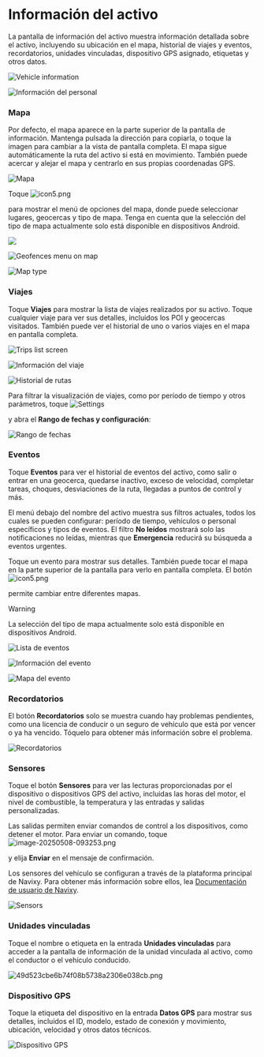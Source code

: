 # Información del activo

La pantalla de información del activo muestra información detallada sobre el activo, incluyendo su ubicación en el mapa, historial de viajes y eventos, recordatorios, unidades vinculadas, dispositivo GPS asignado, etiquetas y otros datos.

![Vehicle information](attachments/339b1f93db0e4ed08e347714256d6d56.png)

![Información del personal](attachments/e37105ca4b4446ea882fe819ff72d31d.png)

### Mapa

Por defecto, el mapa aparece en la parte superior de la pantalla de información. Mantenga pulsada la dirección para copiarla, o toque la imagen para cambiar a la vista de pantalla completa. El mapa sigue automáticamente la ruta del activo si está en movimiento. También puede acercar y alejar el mapa y centrarlo en sus propias coordenadas GPS.

![Mapa](attachments/eaaff14bae994e4faafdb40b31ceabdf.jpg)

Toque ![icon5.png](attachments/72b55e8f-c207-46df-bb7b-df4900c1db13)

 para mostrar el menú de opciones del mapa, donde puede seleccionar lugares, geocercas y tipo de mapa. Tenga en cuenta que la selección del tipo de mapa actualmente solo está disponible en dispositivos Android.

![](attachments/b268adc691274661b813fd1d14797549.jpg)

![Geofences menu on map](attachments/07654768c56240eb9240a320d207accb.jpg)

![Map type](attachments/2dae6c5028aa40c88c4840e4ce79b197.jpg)

### Viajes

Toque **Viajes** para mostrar la lista de viajes realizados por su activo. Toque cualquier viaje para ver sus detalles, incluidos los POI y geocercas visitados. También puede ver el historial de uno o varios viajes en el mapa en pantalla completa.

![Trips list screen](attachments/4af546acac3d487cb0b819eeb04b2f51.jpg)

![Información del viaje](attachments/d78ae5dba99f490f9b4ffd2a9d327918.jpg)

![Historial de rutas](attachments/6544d238e1824b31a1786843dd2eeb19.jpg)

Para filtrar la visualización de viajes, como por período de tiempo y otros parámetros, toque ![Settings](attachments/image-20250328-095604.png)

 y abra el **Rango de fechas y configuración**:

![Rango de fechas](attachments/1518691bdcf346508da763770d4afb4d.png)

### Eventos

Toque **Eventos** para ver el historial de eventos del activo, como salir o entrar en una geocerca, quedarse inactivo, exceso de velocidad, completar tareas, choques, desviaciones de la ruta, llegadas a puntos de control y más.

El menú debajo del nombre del activo muestra sus filtros actuales, todos los cuales se pueden configurar: período de tiempo, vehículos o personal específicos y tipos de eventos. El filtro **No leídos** mostrará solo las notificaciones no leídas, mientras que **Emergencia** reducirá su búsqueda a eventos urgentes.

Toque un evento para mostrar sus detalles. También puede tocar el mapa en la parte superior de la pantalla para verlo en pantalla completa. El botón ![icon5.png](attachments/72b55e8f-c207-46df-bb7b-df4900c1db13)

 permite cambiar entre diferentes mapas.

> [!WARNING]
> La selección del tipo de mapa actualmente solo está disponible en dispositivos Android.

![Lista de eventos](attachments/8d0977c430c04438a2d7685cc71ea209.png)

![Información del evento](attachments/c52341d84d4543be939438f9505806b9.png)

![Mapa del evento](attachments/ea1b5e8524c14b058f83da7326edba0f.jpg)

### Recordatorios

El botón **Recordatorios** solo se muestra cuando hay problemas pendientes, como una licencia de conducir o un seguro de vehículo que está por vencer o ya ha vencido. Tóquelo para obtener más información sobre el problema.

![Recordatorios](attachments/d49c9400c6a945648098afe1ee59f54d.jpg)

### Sensores

Toque el botón **Sensores** para ver las lecturas proporcionadas por el dispositivo o dispositivos GPS del activo, incluidas las horas del motor, el nivel de combustible, la temperatura y las entradas y salidas personalizadas.

Las salidas permiten enviar comandos de control a los dispositivos, como detener el motor. Para enviar un comando, toque ![image-20250508-093253.png](attachments/image-20250508-093253.png)

 y elija **Enviar** en el mensaje de confirmación.

Los sensores del vehículo se configuran a través de la plataforma principal de Navixy. Para obtener más información sobre ellos, lea [Documentación de usuario de Navixy](https://squaregps.atlassian.net/wiki/spaces/UDOCES/pages/2922551598/Sensores+de+veh+culos?atlOrigin=eyJpIjoiZTkwNzZhM2RlMDhkNGQ0ZGI3ZWI1M2QzZWU4ODlkYmYiLCJwIjoiYyJ9).

![Sensors](attachments/87923eedb36a445db69042c9645c5c56.png)

### Unidades vinculadas

Toque el nombre o etiqueta en la entrada **Unidades vinculadas** para acceder a la pantalla de información de la unidad vinculada al activo, como el conductor o el vehículo conducido.

![49d523cbe6b74f08b5738a2306e038cb.png](attachments/49d523cbe6b74f08b5738a2306e038cb.png)

### Dispositivo GPS

Toque la etiqueta del dispositivo en la entrada **Datos GPS** para mostrar sus detalles, incluidos el ID, modelo, estado de conexión y movimiento, ubicación, velocidad y otros datos técnicos.

![Dispositivo GPS](attachments/3935535ec4e742f584ea51755f93f405.jpg)
